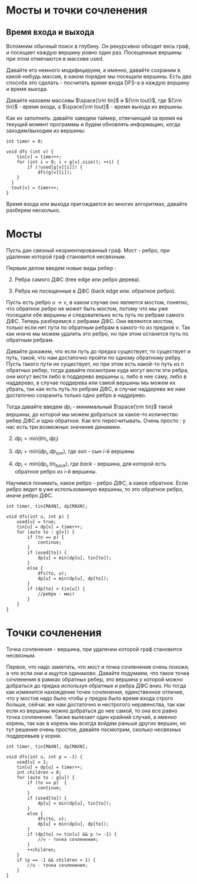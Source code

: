 # Мосты и точки сочленения

## Время входа и выхода

Вспомним обычный поиск в глубину. Он рекурсивно обходит весь граф, и посещает каждую вершину ровно один раз. Посещенные вершины при этом отмечаются в массиве used.

Давайте его немного модифицируем, а именно, давайте сохраним в какой-нибудь массив, в каком порядке мы посещали вершины. Есть два способа это сделать - посчитать время входа DFS-а в каждую вершину и время выхода.

Давайте назовем массивы $\space{\rm tin}$ и ${\rm tout}$, где ${\rm tin}$ - время входа, а $\space{\rm tout}$ - время выхода из вершины.

Как их заполнить: давайте заведем таймер, отвечающий за время на текущий момент программы и будем обновлять информацию, когда заходим/выходим из вершины:

```
int timer = 0;

void dfs (int v) {
    tin[v] = timer++;
    for (int i = 0; i < g[v].size(); ++i) {
        if (!used[g[v][i]]) {
            dfs(g[v][i]);
    }
  }
  tout[v] = timer++;
}
```

Время входа или выхода пригождается во многих алгоритмах, давайте разберем несколько.

# Мосты

Пусть дан связный неориентированный граф. Мост - ребро, при удалении которой граф становится несвязным.

Первым делом введем новые виды ребер :

2. Ребра самого ДФС (tree edge или ребро дерева).

3. Ребра не посещенные в ДФС (back edge или. обратное ребро).

Пусть есть ребро $u \rightarrow v$, в каком случае оно является мостом, понятно, что обратное ребро не может быть мостом, потому что мы уже посещали обе вершины и следовательно есть путь по ребрам самого ДФС. Теперь разберемся с ребрами ДФС. Они являются мостом, только если нет пути по обратным ребрам в какого-то из предков $v$. Так как иначе мы можем удалить это ребро, но при этом останется путь по обратным ребрам.

Давайте докажем, что если путь до предка существует, то существует и путь, такой, что нам достаточно пройти по одному обратному ребру. Пусть такого пути не существует, но при этом есть какой-то путь из $n$ обратных ребер, тогда давайте посмотрим куда могут вести эти ребра, они могут вести либо в поддерево вершины $u$, либо в нее саму, либо в наддерево, в случае поддерева или самой вершины мы можем их убрать, так как есть путь по ребрам ДФС, в случае наддерева же нам достаточно сохранить только одно ребро в наддерево.

Тогда давайте введем $dp_{i}$ - минимальный $\space{\rm tin}$ такой вершины, до которой мы можем добраться за какое-то количество ребер ДФС и одно обратное. Как его пересчитывать. Очень просто : у нас есть три возможных значения динамики.

2. $dp_{i} = min(tin_{i}, dp_{i})$

3. $dp_{i} = min(dp_{i}, dp_{son})$, где $son$ - сын $i$-й вершины

4. $dp_{i} = min(dp_{i}, tin_{back})$, где $back$ - вершина, для которой есть обратное ребро из $i$-й вершины.

Научимся понимать, какое ребро - ребро ДФС, а какое обратное. Если ребро ведет в уже использованную вершины, то это обратное ребро, иначе ребро ДФС.

```
int timer, tin[MAXN], dp[MAXN];

void dfs(int u, int p) {
    used[u] = true;
    tin[u] = dp[v] = timer++;
    for (auto to : g[v]) {
        if (to == p) {
            continue;
        }
        if (used[to]) {
            dp[u] = min(dp[u], tin[to]);
        }
        else {
            dfs(to, u);
            dp[u] = min(dp[u], dp[to]);
        }
        if (dp[to] > tin[u]) {
            //ребро - мост
        }
    }
}
```

# Точки сочленения

Точка сочленения - вершина, при удалении которой граф становится несвязным.

Первое, что надо заметить, что мост и точка сочленения очень похожи, а что если они и ищутся одинаково. Давайте подумаем, что такое точка сочленения в рамках обратных ребер, это вершина у которой можно добраться до предка используя обратные и ребра ДФС вниз. Но тогда как изменится нахождение точек сочленения, единственное отличие, что у мостов надо было чтобы у предка было время входа строго больше, сейчас же нам достаточно и нестрогого неравенства, так как если из вершины можно добраться до нее самой, то она все равно точка сочленения. Также вылезает один крайний случай, а именно корень, так как в корень мы всегда войдем раньше других вершин, но тут решение очень простое, давайте посмотрим, сколько несвязных поддеревьев у корня.

```
int timer, tin[MAXN], dp[MAXN];

void dfs(int u, int p = -1) {
    used[u] = 1;
    tin[u] = dp[u] = timer++;
    int children = 0;
    for (auto to : g[u]) {
        if (to == p)  {
            continue;
        }
        if (used[to]) {
            dp[u] = min(dp[u], tin[to]);
        }
        else {
            dfs(to, u);
            dp[u] = min(dp[u], dp[to]);
        }
        if (dp[to] >= tin[u] && p != -1) {
            //v - точка сочленения;
        }
        ++children;
    }
    if (p == -1 && children > 1) {
        //u - точка сочленения;
    }
}
```
